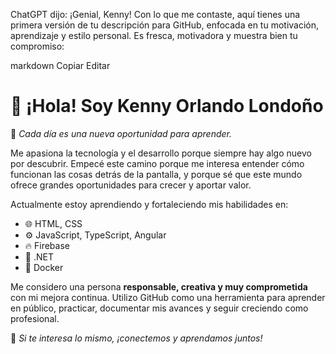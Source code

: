 ChatGPT dijo:
¡Genial, Kenny! Con lo que me contaste, aquí tienes una primera versión de tu descripción para GitHub, enfocada en tu motivación, aprendizaje y estilo personal. Es fresca, motivadora y muestra bien tu compromiso:

markdown
Copiar
Editar
# 👋 ¡Hola! Soy Kenny Orlando Londoño

🎯 *Cada día es una nueva oportunidad para aprender.*

Me apasiona la tecnología y el desarrollo porque siempre hay algo nuevo por descubrir. Empecé este camino porque me interesa entender cómo funcionan las cosas detrás de la pantalla, y porque sé que este mundo ofrece grandes oportunidades para crecer y aportar valor.

Actualmente estoy aprendiendo y fortaleciendo mis habilidades en:
- 🌐 HTML, CSS
- ⚙️ JavaScript, TypeScript, Angular
- 🔥 Firebase
- 🧩 .NET
- 🐳 Docker

Me considero una persona **responsable, creativa y muy comprometida** con mi mejora continua. Utilizo GitHub como una herramienta para aprender en público, practicar, documentar mis avances y seguir creciendo como profesional.

📌 *Si te interesa lo mismo, ¡conectemos y aprendamos juntos!*
